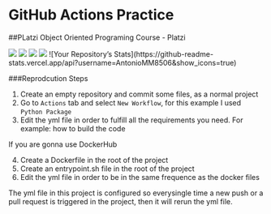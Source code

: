 # GitHub Actions Practice
##PLatzi Object Oriented Programing Course - Platzi

<img src="{https://img.shields.io/badge/Docker-2CA5E0?style=for-the-badge&logo=docker&logoColor=white}" />
<img src="{https://img.shields.io/badge/GitHub_Actions-2088FF?style=for-the-badge&logo=github-actions&logoColor=white}" />
<img src="{https://img.shields.io/badge/Python-3776AB?style=for-the-badge&logo=python&logoColor=white}" />
<img src=https://komarev.com/ghpvc/?username = AntonioMM8506/>
![Your Repository’s Stats](https://github-readme-stats.vercel.app/api?username=AntonioMM8506&show_icons=true)

###Reprodcution Steps

1. Create an empty repository and commit some files, as a normal project
2. Go to `Actions` tab and select `New Workflow`, for this example I used `Python Package`
3. Edit the yml file in order to fulfill all the requirements you need. For example: how to build the code

If you are gonna use DockerHub

4. Create a Dockerfile in the root of the project
5. Create an entrypoint.sh file in the root of the project
6. Edit the yml file in order to be in the same frequence as the docker files

The yml file in this project is configured so everysingle time a new push or a pull request is triggered in the project, then it will rerun the yml file.

